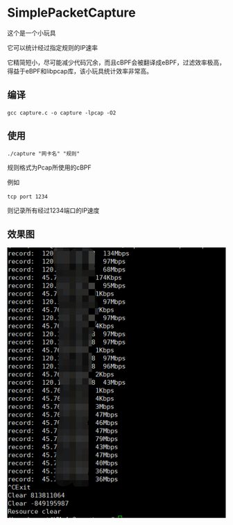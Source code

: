 # SimplePacketCapture

这个是一个小玩具

它可以统计经过指定规则的IP速率

它精简短小，尽可能减少代码冗余，而且cBPF会被翻译成eBPF，过滤效率极高，得益于eBPF和libpcap库，该小玩具统计效率非常高。

## 编译

`gcc capture.c -o capture -lpcap -O2`

## 使用

`./capture "网卡名" "规则"`

规则格式为Pcap所使用的cBPF

例如

`tcp port 1234`

则记录所有经过1234端口的IP速度

## 效果图

![效果图](https://github.com/MeteorsLiu/SimplePacketCapture/raw/main/imgs/image6-1.png)

